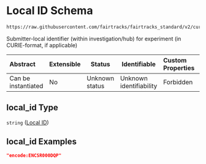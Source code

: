 # Local ID Schema

```txt
https://raw.githubusercontent.com/fairtracks/fairtracks_standard/v2/current/json/schema/fairtracks_experiment.schema.json#/properties/local_id
```

Submitter-local identifier (within investigation/hub) for experiment (in CURIE-format, if applicable)


| Abstract            | Extensible | Status         | Identifiable            | Custom Properties | Additional Properties | Access Restrictions | Defined In                                                                                                     |
| :------------------ | ---------- | -------------- | ----------------------- | :---------------- | --------------------- | ------------------- | -------------------------------------------------------------------------------------------------------------- |
| Can be instantiated | No         | Unknown status | Unknown identifiability | Forbidden         | Allowed               | none                | [fairtracks_experiment.schema.json\*](../json/schema/fairtracks_experiment.schema.json "open original schema") |

## local_id Type

`string` ([Local ID](fairtracks_experiment-properties-local-id.md))

## local_id Examples

```json
"encode:ENCSR000DQP"
```
